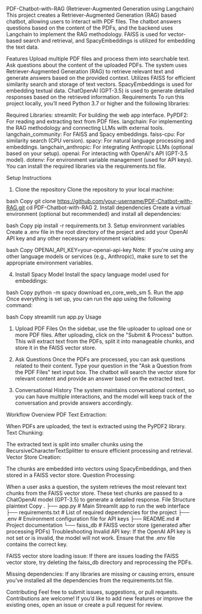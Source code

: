 PDF-Chatbot-with-RAG (Retriever-Augmented Generation using Langchain)
This project creates a Retriever-Augmented Generation (RAG) based chatbot, allowing users to interact with PDF files. The chatbot answers questions based on the content of the PDFs, and the backend uses Langchain to implement the RAG methodology. FAISS is used for vector-based search and retrieval, and SpacyEmbeddings is utilized for embedding the text data.

Features
Upload multiple PDF files and process them into searchable text.
Ask questions about the content of the uploaded PDFs.
The system uses Retriever-Augmented Generation (RAG) to retrieve relevant text and generate answers based on the provided context.
Utilizes FAISS for efficient similarity search and storage of text vectors.
SpacyEmbeddings is used for embedding textual data.
ChatOpenAI (GPT-3.5) is used to generate detailed responses based on the retrieved information.
Requirements
To run this project locally, you’ll need Python 3.7 or higher and the following libraries:

Required Libraries:
streamlit: For building the web app interface.
PyPDF2: For reading and extracting text from PDF files.
langchain: For implementing the RAG methodology and connecting LLMs with external tools.
langchain_community: For FAISS and Spacy embeddings.
faiss-cpu: For similarity search (CPU version).
spacy: For natural language processing and embeddings.
langchain_anthropic: For integrating Anthropic LLMs (optional based on your setup).
openai: For interacting with OpenAI's API (GPT-3.5 model).
dotenv: For environment variable management (used for API keys).
You can install the required libraries via the requirements.txt file.

Setup Instructions
1. Clone the repository
Clone the repository to your local machine:

bash
Copy
git clone https://github.com/your-username/PDF-Chatbot-with-RAG.git
cd PDF-Chatbot-with-RAG
2. Install dependencies
Create a virtual environment (optional but recommended) and install all dependencies:

bash
Copy
pip install -r requirements.txt
3. Setup environment variables
Create a .env file in the root directory of the project and add your OpenAI API key and any other necessary environment variables:

bash
Copy
OPENAI_API_KEY=your-openai-api-key
Note: If you're using any other language models or services (e.g., Anthropic), make sure to set the appropriate environment variables.

4. Install Spacy Model
Install the spacy language model used for embeddings:

bash
Copy
python -m spacy download en_core_web_sm
5. Run the app
Once everything is set up, you can run the app using the following command:

bash
Copy
streamlit run app.py
Usage
1. Upload PDF Files
On the sidebar, use the file uploader to upload one or more PDF files. After uploading, click on the "Submit & Process" button. This will extract text from the PDFs, split it into manageable chunks, and store it in the FAISS vector store.

2. Ask Questions
Once the PDFs are processed, you can ask questions related to their content. Type your question in the "Ask a Question from the PDF Files" text input box. The chatbot will search the vector store for relevant content and provide an answer based on the extracted text.

3. Conversational History
The system maintains conversational context, so you can have multiple interactions, and the model will keep track of the conversation and provide answers accordingly.

Workflow Overview
PDF Text Extraction:

When PDFs are uploaded, the text is extracted using the PyPDF2 library.
Text Chunking:

The extracted text is split into smaller chunks using the RecursiveCharacterTextSplitter to ensure efficient processing and retrieval.
Vector Store Creation:

The chunks are embedded into vectors using SpacyEmbeddings, and then stored in a FAISS vector store.
Question Processing:

When a user asks a question, the system retrieves the most relevant text chunks from the FAISS vector store.
These text chunks are passed to a ChatOpenAI model (GPT-3.5) to generate a detailed response.
File Structure
plaintext
Copy
.
├── app.py                    # Main Streamlit app to run the web interface
├── requirements.txt           # List of required dependencies for the project
├── .env                       # Environment configuration file for API keys
├── README.md                  # Project documentation
└── faiss_db                   # FAISS vector store (generated after processing PDFs)
Troubleshooting
Invalid API key: If the OpenAI API key is not set or is invalid, the model will not work. Ensure that the .env file contains the correct key.

FAISS vector store loading issue: If there are issues loading the FAISS vector store, try deleting the faiss_db directory and reprocessing the PDFs.

Missing dependencies: If any libraries are missing or causing errors, ensure you’ve installed all the dependencies from the requirements.txt file.

Contributing
Feel free to submit issues, suggestions, or pull requests. Contributions are welcome! If you’d like to add new features or improve the existing ones, open an issue or create a pull request for review.
